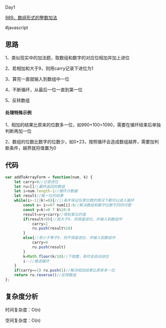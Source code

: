 Day1

[989、数组形式的整数加法](https://leetcode-cn.com/problems/add-to-array-form-of-integer/)

#javascript
## 思路
1、类似现实中的加法题，取数组和数字的对应位相加并加上进位

2、若相加和大于9，则用carry记录下进位为1

3、算完一直就输入到数组中一位

4、不断循环，从最后一位一直到第一位

5、反转数组

#### 处理特殊示例
1、相加的结果比原来的位数多一位，如990+100=1090，需要在循环结束后单独判断再加一位

2、数组的位数比数字的位数少，如0+23，按照循环会造成数组越界，需要加判断条件，越界就将值置为0
## 代码
```javascript
var addToArrayForm = function(num, k) {
    let carry=0//记录进位
    let ru=[]//最终返回的数组
    let i=num.length-1//循环计数器
    let result//每一位的结果
    while(i>-1||k!=0){//||条件保证任意位数的情况下都可以进入循环
        const x= i>=0? num[i]:0//解决数组和数字位数不同的问题
        const y=k!=0 ? k%10:0
        result=x+y+carry//得到某位的值
        if(result>9){//若大于9，则保留进位，并输入到数组中
            carry=1
            ru.push(result%10)
        }
        else{//若小于等于9，则不保留进位，并输入到数组中
            carry=0
            ru.push(result)
        }
        k=Math.floor(k/10)//下取整，有时会自动进位
        i--//推进循环
    }
    if(carry==1) ru.push(1)//解决相加结果比原来多一位
    return ru.reverse()//反转数组
};
```
## 复杂度分析
时间复杂度：O(n)

空间复杂度：O(n)
